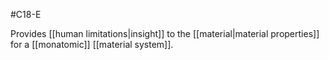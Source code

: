 #C18-E 

Provides [[human limitations|insight]] to the [[material|material properties]] for a [[monatomic]] [[material system]].